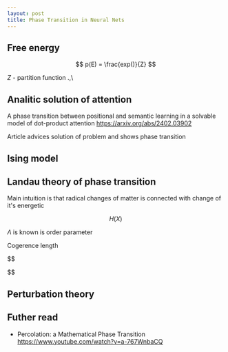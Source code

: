 ```yaml
---
layout: post
title: Phase Transition in Neural Nets
---
```




## Free energy


$$
    p(E) = \frac{exp()}{Z}
$$


$Z$ - partition function .,\

## Analitic solution of attention 

A phase transition between positional and semantic learning in a solvable model of dot-product attention
https://arxiv.org/abs/2402.03902


Article advices solution of problem and shows phase transition




## Ising model


## Landau theory of phase transition

Main intuition is that radical changes of matter is connected with change of it's energetic 


$$
    H(X)
$$

$\Lambda$ is known is order parameter 

Cogerence length

$$

$$

## Perturbation theory


## Futher read

- Percolation: a Mathematical Phase Transition https://www.youtube.com/watch?v=a-767WnbaCQ
